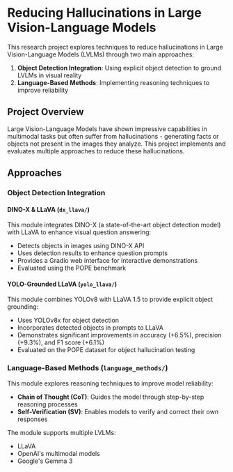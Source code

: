 # Reducing Hallucinations in Large Vision-Language Models

This research project explores techniques to reduce hallucinations in Large Vision-Language Models (LVLMs) through two main approaches:

1. **Object Detection Integration**: Using explicit object detection to ground LVLMs in visual reality
2. **Language-Based Methods**: Implementing reasoning techniques to improve reliability

## Project Overview

Large Vision-Language Models have shown impressive capabilities in multimodal tasks but often suffer from hallucinations - generating facts or objects not present in the images they analyze. This project implements and evaluates multiple approaches to reduce these hallucinations.

## Approaches

### Object Detection Integration

#### DINO-X & LLaVA (`dx_llava/`)

This module integrates DINO-X (a state-of-the-art object detection model) with LLaVA to enhance visual question answering:

- Detects objects in images using DINO-X API
- Uses detection results to enhance question prompts
- Provides a Gradio web interface for interactive demonstrations
- Evaluated using the POPE benchmark

#### YOLO-Grounded LLaVA (`yolo_llava/`)

This module combines YOLOv8 with LLaVA 1.5 to provide explicit object grounding:

- Uses YOLOv8x for object detection
- Incorporates detected objects in prompts to LLaVA
- Demonstrates significant improvements in accuracy (+6.5%), precision (+9.3%), and F1 score (+6.1%)
- Evaluated on the POPE dataset for object hallucination testing

### Language-Based Methods (`language_methods/`)

This module explores reasoning techniques to improve model reliability:

- **Chain of Thought (CoT)**: Guides the model through step-by-step reasoning processes
- **Self-Verification (SV)**: Enables models to verify and correct their own responses

The module supports multiple LVLMs:

- LLaVA
- OpenAI's multimodal models
- Google's Gemma 3
